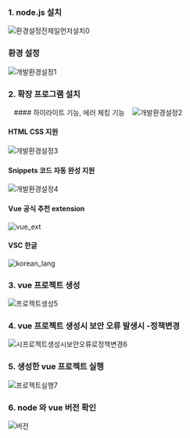 ### 1. node.js 설치
![환경설정전제일먼저설치0](https://user-images.githubusercontent.com/10001221/203452510-3a654c77-7443-4fae-8643-afa5d222b913.png)
### 환경 설정
![개발환경설정1](https://user-images.githubusercontent.com/10001221/203452694-33cd920f-892f-4f42-9820-3a3496851e28.png)


### 2. 확장 프로그램 설치
&nbsp;&nbsp;  #### 하이라이트 기능, 에러 체킹 기능
&nbsp;&nbsp;  ![개발환경설정2](https://user-images.githubusercontent.com/10001221/203452729-3e0b6926-2413-4f64-b539-851a961328e3.png)

  #### HTML CSS 지원
  ![개발환경설정3](https://user-images.githubusercontent.com/10001221/203452852-1496bff7-78d7-4b75-ad49-f0815afc9ed0.png)

  #### Snippets 코드 자동 완성 지원
  ![개발환경설정4](https://user-images.githubusercontent.com/10001221/203452864-2b83a978-f925-4093-92f3-dcac07d53577.png)

  #### Vue 공식 추천 extension
  ![vue_ext](https://user-images.githubusercontent.com/10001221/203648456-60859909-bc28-41aa-a39d-64fa8367a159.png)

  #### VSC 한글 
  ![korean_lang](https://user-images.githubusercontent.com/10001221/203648467-6824122c-cc20-4d57-a5e4-d2f604dd722e.png)


### 3. vue 프로젝트 생성
![프로젝트생성5](https://user-images.githubusercontent.com/10001221/203452925-48843bdf-00ef-49d0-afdf-98da7acf8dcf.png)


### 4. vue 프로젝트 생성시 보안 오류 발생시 -정책변경
![시프로젝트생성시보안오류로정책변경6](https://user-images.githubusercontent.com/10001221/203452970-81e4e337-d05c-4e36-8b98-000e255ed81f.png)


### 5. 생성한 vue 프로젝트 실행
![프로젝트실행7](https://user-images.githubusercontent.com/10001221/203453046-9b6f4885-f2d3-475e-acff-35ead6eedfdf.png)


### 6. node 와 vue 버전 확인
![버전](https://user-images.githubusercontent.com/10001221/203566235-f6ef8095-a7aa-4cd4-8f80-4957980e3bc5.png)
